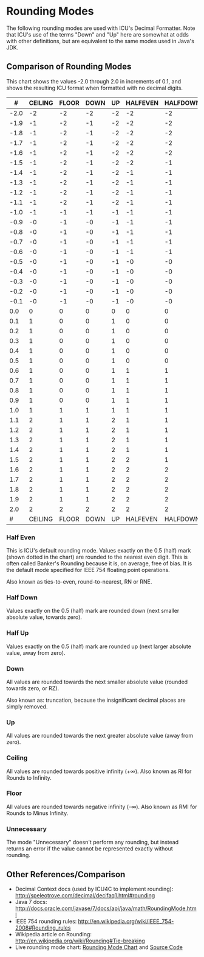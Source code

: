 <!--
© 2020 and later: Unicode, Inc. and others.
License & terms of use: http://www.unicode.org/copyright.html
-->

# Rounding Modes

The following rounding modes are used with ICU's Decimal Formatter. Note that
ICU's use of the terms "Down" and "Up" here are somewhat at odds with other
definitions, but are equivalent to the same modes used in Java's JDK.

## Comparison of Rounding Modes

This chart shows the values -2.0 through 2.0 in increments of 0.1, and shows the
resulting ICU format when formatted with no decimal digits.

| #    | CEILING | FLOOR | DOWN | UP | HALFEVEN | HALFDOWN | HALFUP | #    |
|------|---------|-------|------|----|----------|----------|--------|------|
| -2.0 | -2      | -2    | -2   | -2 | -2       | -2       | -2     | -2.0 |
| -1.9 | -1      | -2    | -1   | -2 | -2       | -2       | -2     | -1.9 |
| -1.8 | -1      | -2    | -1   | -2 | -2       | -2       | -2     | -1.8 |
| -1.7 | -1      | -2    | -1   | -2 | -2       | -2       | -2     | -1.7 |
| -1.6 | -1      | -2    | -1   | -2 | -2       | -2       | -2     | -1.6 |
| -1.5 | -1      | -2    | -1   | -2 | -2       | -1       | -2     | -1.5 |
| -1.4 | -1      | -2    | -1   | -2 | -1       | -1       | -1     | -1.4 |
| -1.3 | -1      | -2    | -1   | -2 | -1       | -1       | -1     | -1.3 |
| -1.2 | -1      | -2    | -1   | -2 | -1       | -1       | -1     | -1.2 |
| -1.1 | -1      | -2    | -1   | -2 | -1       | -1       | -1     | -1.1 |
| -1.0 | -1      | -1    | -1   | -1 | -1       | -1       | -1     | -1.0 |
| -0.9 | -0      | -1    | -0   | -1 | -1       | -1       | -1     | -0.9 |
| -0.8 | -0      | -1    | -0   | -1 | -1       | -1       | -1     | -0.8 |
| -0.7 | -0      | -1    | -0   | -1 | -1       | -1       | -1     | -0.7 |
| -0.6 | -0      | -1    | -0   | -1 | -1       | -1       | -1     | -0.6 |
| -0.5 | -0      | -1    | -0   | -1 | -0       | -0       | -1     | -0.5 |
| -0.4 | -0      | -1    | -0   | -1 | -0       | -0       | -0     | -0.4 |
| -0.3 | -0      | -1    | -0   | -1 | -0       | -0       | -0     | -0.3 |
| -0.2 | -0      | -1    | -0   | -1 | -0       | -0       | -0     | -0.2 |
| -0.1 | -0      | -1    | -0   | -1 | -0       | -0       | -0     | -0.1 |
| 0.0  | 0       | 0     | 0    | 0  | 0        | 0        | 0      | 0.0  |
| 0.1  | 1       | 0     | 0    | 1  | 0        | 0        | 0      | 0.1  |
| 0.2  | 1       | 0     | 0    | 1  | 0        | 0        | 0      | 0.2  |
| 0.3  | 1       | 0     | 0    | 1  | 0        | 0        | 0      | 0.3  |
| 0.4  | 1       | 0     | 0    | 1  | 0        | 0        | 0      | 0.4  |
| 0.5  | 1       | 0     | 0    | 1  | 0        | 0        | 1      | 0.5  |
| 0.6  | 1       | 0     | 0    | 1  | 1        | 1        | 1      | 0.6  |
| 0.7  | 1       | 0     | 0    | 1  | 1        | 1        | 1      | 0.7  |
| 0.8  | 1       | 0     | 0    | 1  | 1        | 1        | 1      | 0.8  |
| 0.9  | 1       | 0     | 0    | 1  | 1        | 1        | 1      | 0.9  |
| 1.0  | 1       | 1     | 1    | 1  | 1        | 1        | 1      | 1.0  |
| 1.1  | 2       | 1     | 1    | 2  | 1        | 1        | 1      | 1.1  |
| 1.2  | 2       | 1     | 1    | 2  | 1        | 1        | 1      | 1.2  |
| 1.3  | 2       | 1     | 1    | 2  | 1        | 1        | 1      | 1.3  |
| 1.4  | 2       | 1     | 1    | 2  | 1        | 1        | 1      | 1.4  |
| 1.5  | 2       | 1     | 1    | 2  | 2        | 1        | 2      | 1.5  |
| 1.6  | 2       | 1     | 1    | 2  | 2        | 2        | 2      | 1.6  |
| 1.7  | 2       | 1     | 1    | 2  | 2        | 2        | 2      | 1.7  |
| 1.8  | 2       | 1     | 1    | 2  | 2        | 2        | 2      | 1.8  |
| 1.9  | 2       | 1     | 1    | 2  | 2        | 2        | 2      | 1.9  |
| 2.0  | 2       | 2     | 2    | 2  | 2        | 2        | 2      | 2.0  |
| #    | CEILING | FLOOR | DOWN | UP | HALFEVEN | HALFDOWN | HALFUP | #    |

### Half Even

This is ICU's default rounding mode. Values exactly on the 0.5 (half) mark
(shown dotted in the chart) are rounded to the nearest even digit. This is often
called Banker's Rounding because it is, on average, free of bias. It is the
default mode specified for IEEE 754 floating point operations.

Also known as ties-to-even, round-to-nearest, RN or RNE.

### Half Down

Values exactly on the 0.5 (half) mark are rounded down (next smaller absolute
value, towards zero).

### Half Up

Values exactly on the 0.5 (half) mark are rounded up (next larger absolute
value, away from zero).

### Down

All values are rounded towards the next smaller absolute value (rounded towards
zero, or RZ).

Also known as: truncation, because the insignificant decimal places are simply
removed.

### Up

All values are rounded towards the next greater absolute value (away from zero).

### Ceiling

All values are rounded towards positive infinity (+∞). Also known as RI for
Rounds to Infinity.

### Floor

All values are rounded towards negative infinity (-∞). Also known as RMI for
Rounds to Minus Infinity.

### Unnecessary

The mode "Unnecessary" doesn't perform any rounding, but instead returns an
error if the value cannot be represented exactly without rounding.

## **Other References/Comparison**

*   Decimal Context docs (used by ICU4C to implement rounding):
    <http://speleotrove.com/decimal/decifaq1.html#rounding>
*   Java 7 docs:
    <http://docs.oracle.com/javase/7/docs/api/java/math/RoundingMode.html>
*   IEEE 754 rounding rules:
    <http://en.wikipedia.org/wiki/IEEE_754-2008#Rounding_rules>
*   Wikipedia article on Rounding:
    <http://en.wikipedia.org/wiki/Rounding#Tie-breaking>
*   Live rounding mode chart: [Rounding Mode
    Chart](https://htmlpreview.github.io/?https://github.com/unicode-org/icu-demos/blob/master/roundmode/round.html)
    and [Source
    Code](https://github.com/unicode-org/icu-demos/tree/master/roundmode)

